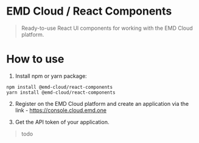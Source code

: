 # EMD Cloud / React Components

> Ready-to-use React UI components for working with the EMD Cloud platform.

# How to use

1. Install npm or yarn package:

```
npm install @emd-cloud/react-components
yarn install @emd-cloud/react-components
```

2. Register on the EMD Cloud platform and create an application via the link - https://console.cloud.emd.one

3. Get the API token of your application.

> todo
